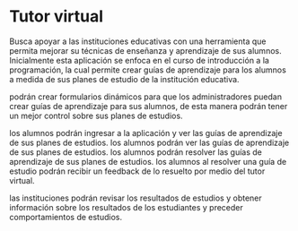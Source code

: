# Tutor virtual

Busca apoyar a las instituciones educativas con una herramienta que permita mejorar su técnicas de enseñanza y aprendizaje de sus alumnos.
Inicialmente esta aplicación se enfoca en el curso de introducción a la programación, la cual permite crear guías de aprendizaje para los alumnos a medida de sus planes de estudio de la institución educativa.

podrán crear formularios dinámicos para que los administradores puedan crear guías de aprendizaje para sus alumnos, de esta manera podrán tener un mejor control sobre sus planes de estudios.

los alumnos podrán ingresar a la aplicación y ver las guías de aprendizaje de sus planes de estudios.
los alumnos podrán ver las guías de aprendizaje de sus planes de estudios.
los alumnos podrán resolver las guías de aprendizaje de sus planes de estudios.
los alumnos al resolver una guía de estudio podrán recibir un feedback de lo resuelto por medio del tutor virtual.

las instituciones podrán revisar los resultados de estudios y obtener información sobre los resultados de los estudiantes y preceder comportamientos de estudios.
